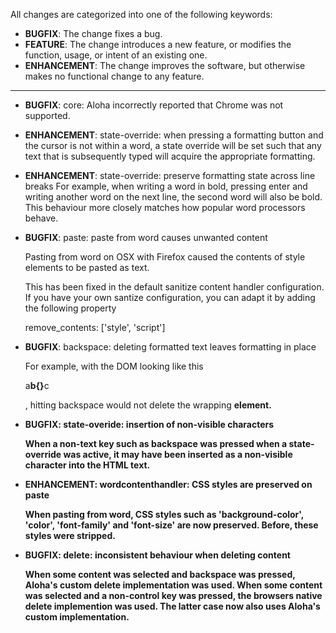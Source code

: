 All changes are categorized into one of the following keywords:

- **BUGFIX**: The change fixes a bug.
- **FEATURE**: The change introduces a new feature, or modifies the function,
               usage, or intent of an existing one.
- **ENHANCEMENT**: The change improves the software, but otherwise makes no
                   functional change to any feature.
----


- **BUGFIX**: core: Aloha incorrectly reported that Chrome was not supported.
- **ENHANCEMENT**: state-override: when pressing a formatting
	button and the cursor is not within a word, a state override
	will be set such that any text that is subsequently typed will
	acquire the appropriate formatting.
- **ENHANCEMENT**: state-override: preserve formatting state across line breaks
	For example, when writing a word in bold, pressing enter and
	writing another word on the next line, the second word will also
	be bold. This behaviour more closely matches how popular word
	processors behave.
- **BUGFIX**: paste: paste from word causes unwanted content

	Pasting from word on OSX with Firefox caused the contents
	of style elements to be pasted as text.

	This has been fixed in the default sanitize content handler
	configuration. If you have your own santize configuration, you can
	adapt it by adding the following property

	remove_contents: ['style', 'script']
- **BUGFIX**: backspace: deleting formatted text leaves formatting in place

	For example, with the DOM looking like this <p>a<b>b{}</b>c</p>,
	hitting backspace would not delete the wrapping <b> element.
- **BUGFIX**: state-overide: insertion of non-visible characters

	When a non-text key such as backspace was pressed when a
	state-override was active, it may have been inserted as a
	non-visible character into the HTML text.
- **ENHANCEMENT**: wordcontenthandler: CSS styles are preserved on paste

	When pasting from word, CSS styles such as 'background-color',
	'color', 'font-family' and 'font-size' are now preserved. Before,
	these styles were stripped.

- **BUGFIX**: delete: inconsistent behaviour when deleting content

	When some content was selected and backspace was pressed, Aloha's
	custom delete implementation was used. When some content was
	selected and a non-control key was pressed, the browsers native
	delete implemention was used. The latter case now also uses
	Aloha's custom implementation.

